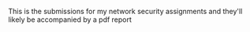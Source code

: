 This is the submissions for my network security assignments and they'll likely be accompanied by a pdf report
